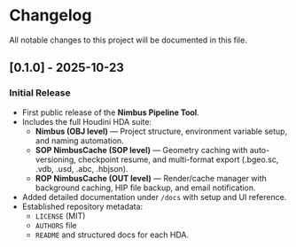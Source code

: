 # Changelog

All notable changes to this project will be documented in this file.

## [0.1.0] - 2025-10-23
### Initial Release
- First public release of the **Nimbus Pipeline Tool**.
- Includes the full Houdini HDA suite:
  - **Nimbus (OBJ level)** — Project structure, environment variable setup, and naming automation.
  - **SOP NimbusCache (SOP level)** — Geometry caching with auto-versioning, checkpoint resume, and multi-format export (.bgeo.sc, .vdb, .usd, .abc, .hbjson).
  - **ROP NimbusCache (OUT level)** — Render/cache manager with background caching, HIP file backup, and email notification.
- Added detailed documentation under `/docs` with setup and UI reference.
- Established repository metadata:
  - `LICENSE` (MIT)
  - `AUTHORS` file
  - `README` and structured docs for each HDA.
